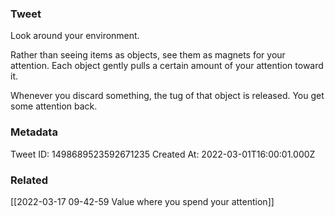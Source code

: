 ### Tweet
Look around your environment. 

Rather than seeing items as objects, see them as magnets for your attention. Each object gently pulls a certain amount of your attention toward it. 

Whenever you discard something, the tug of that object is released. You get some attention back.

### Metadata
Tweet ID: 1498689523592671235
Created At: 2022-03-01T16:00:01.000Z

### Related
[[2022-03-17 09-42-59 Value where you spend your attention]]

